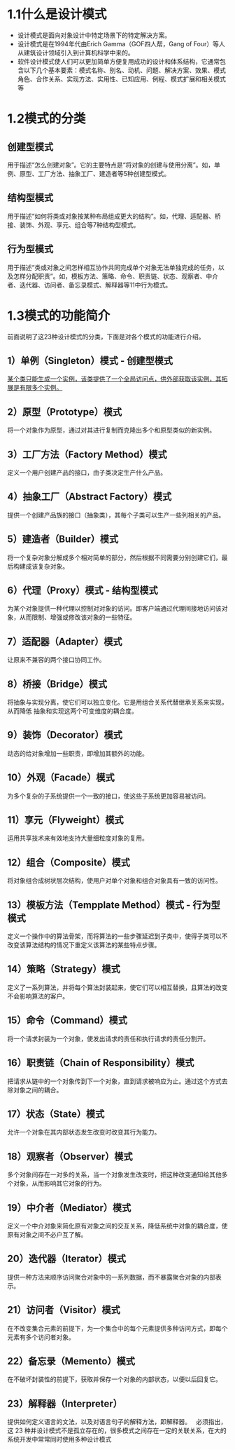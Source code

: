 # 1.1什么是设计模式
* 设计模式是面向对象设计中特定场景下的特定解决方案。
* 设计模式是在1994年代由Erich Gamma（GOF四人帮，Gang of Four）等人从建筑设计领域引入到计算机科学中来的。
* 软件设计模式使人们可以更加简单方便复用成功的设计和体系结构，它通常包含以下几个基本要素：模式名称、别名、动机、问题、解决方案、效果、模式角色、合作关系、实现方法、实用性、已知应用、例程、模式扩展和相关模式等

# 1.2模式的分类
## 创建型模式
用于描述“怎么创建对象”。它的主要特点是“将对象的创建与使用分离”。如，单例、原型、工厂方法、抽象工厂、建造者等5种创建型模式。

## 结构型模式
用于描述“如何将类或对象按某种布局组成更大的结构”。如，代理、适配器、桥接、装饰、外观、享元、组合等7种结构型模式。

## 行为型模式
用于描述“类或对象之间怎样相互协作共同完成单个对象无法单独完成的任务，以及怎样分配职责”。如，模板方法、策略、命令、职责链、状态、观察者、中介者、迭代器、访问者、备忘录模式、解释器等11中行为模式。

# 1.3模式的功能简介
前面说明了这23种设计模式的分类，下面是对各个模式的功能进行介绍。
## 1）单例（Singleton）模式 - 创建型模式
 [某个类只能生成一个实例，该类提供了一个全局访问点，供外部获取该实例，其拓展是有限多个实例。](./createType/Singleton.php)
## 2）原型（Prototype）模式
将一个对象作为原型，通过对其进行复制而克隆出多个和原型类似的新实例。
## 3）工厂方法（Factory Method）模式
定义一个用户创建产品的接口，由子类决定生产什么产品。
## 4）抽象工厂（Abstract Factory）模式
提供一个创建产品族的接口（抽象类），其每个子类可以生产一些列相关的产品。
## 5）建造者（Builder）模式
将一个复杂对象分解成多个相对简单的部分，然后根据不同需要分别创建它们，最后构建成该复杂对象。
## 6）代理（Proxy）模式 - 结构型模式
为某个对象提供一种代理以控制对对象的访问。即客户端通过代理间接地访问该对象，从而限制、增强或修改该对象的一些特征。
## 7）适配器（Adapter）模式
让原来不兼容的两个接口协同工作。
## 8）桥接（Bridge）模式
将抽象与实现分离，使它们可以独立变化。它是用组合关系代替继承关系来实现，从而降低 抽象和实现这两个可变维度的耦合度。
## 9）装饰（Decorator）模式
动态的给对象增加一些职责，即增加其额外的功能。
## 10）外观（Facade）模式
为多个复杂的子系统提供一个一致的接口，使这些子系统更加容易被访问。
## 11）享元（Flyweight）模式
运用共享技术来有效地支持大量细粒度对象的复用。
## 12）组合（Composite）模式
将对象组合成树状层次结构，使用户对单个对象和组合对象具有一致的访问性。
## 13）模板方法（Tempplate Method）模式 - 行为型模式
定义一个操作中的算法骨架，而将算法的一些步骤延迟到子类中，使得子类可以不改变该算法结构的情况下重定义该算法的某些特点步骤。
## 14）策略（Strategy）模式
定义了一系列算法，并将每个算法封装起来，使它们可以相互替换，且算法的改变不会影响算法的客户。
## 15）命令（Command）模式
将一个请求封装为一个对象，使发出请求的责任和执行请求的责任分割开。
## 16）职责链（Chain of Responsibility）模式
把请求从链中的一个对象传到下一个对象，直到请求被响应为止。通过这个方式去除对象之间的耦合。
## 17）状态（State）模式
允许一个对象在其内部状态发生改变时改变其行为能力。
## 18）观察者（Observer）模式
多个对象间存在一对多的关系，当一个对象发生改变时，把这种改变通知给其他多个对象，从而影响其它对象的行为。
## 19）中介者（Mediator）模式
定义一个中介对象来简化原有对象之间的交互关系，降低系统中对象的耦合度，使原有对象之间不必户互了解。
## 20）迭代器（Iterator）模式
提供一种方法来顺序访问聚合对象中的一系列数据，而不暴露聚合对象的内部表示。
## 21）访问者（Visitor）模式
在不改变集合元素的前提下，为一个集合中的每个元素提供多种访问方式，即每个元素有多个访问者对象。
## 22）备忘录（Memento）模式
在不破坏封装性的前提下，获取并保存一个对象的内部状态，以便以后回复它。
## 23）解释器（Interpreter）
提供如何定义语言的文法，以及对语言句子的解释方法，即解释器。
 
必须指出，这 23 种并设计模式不是孤立存在的，很多模式之间存在一定的关联关系，在大的系统开发中常常同时使用多种设计模式